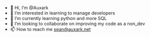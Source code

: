 - 👋 Hi, I’m @Auxark
- 👀 I’m interested in learning to manage developers
- 🌱 I’m currently learning python and more SQL
- 💞️ I’m looking to collaborate on improving my code as a non_dev
- 📫 How to reach me sean@auxark.net

<!---
Auxark/Auxark is a ✨ special ✨ repository because its `README.md` (this file) appears on your GitHub profile.
You can click the Preview link to take a look at your changes.
--->
